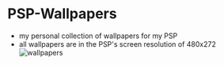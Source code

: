 # PSP-Wallpapers
* my personal collection of wallpapers for my PSP
* all wallpapers are in the PSP's screen resolution of 480x272
![wallpapers]([https://github.com/kitsunebishi/PSP-Wallpapers/blob/ce572538c2f752066cbb66a67d71dec08ec07828/wallpapers%20demonstration.png](https://github.com/kitsunebishi/PSP-Wallpapers/blob/57f381fdcf4c926bbc8a19c2d77600d6dedd0629/wallpapers%20demonstration.png))
